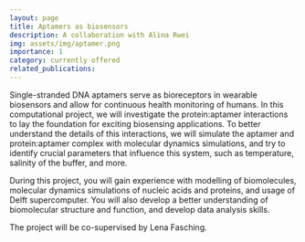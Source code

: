 ```yaml
---
layout: page
title: Aptamers as biosensors
description: A collaboration with Alina Rwei
img: assets/img/aptamer.png
importance: 1
category: currently offered
related_publications: 
---
```


Single-stranded DNA aptamers serve as bioreceptors in wearable biosensors and allow for continuous health monitoring of humans. In this computational project, we will investigate the protein:aptamer interactions to lay the foundation for exciting biosensing applications. To better understand the details of this interactions, we will simulate the aptamer and protein:aptamer complex with molecular dynamics simulations, and try to identify crucial parameters that influence this system, such as temperature, salinity of the buffer, and more.

During this project, you will gain experience with modelling of biomolecules, molecular dynamics simulations of nucleic acids and proteins, and usage of Delft supercomputer. You will also develop a better understanding of biomolecular structure and function, and develop data analysis skills. 

The project will be co-supervised by Lena Fasching.
